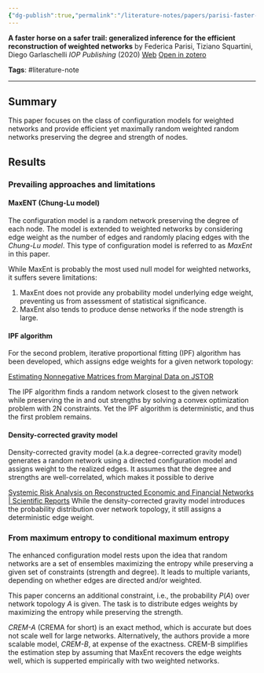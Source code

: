 ```yaml
---
{"dg-publish":true,"permalink":"/literature-notes/papers/parisi-faster-horse-safer2020/","dgPassFrontmatter":true}
---
```



**A faster horse on a safer trail: generalized inference for the efficient reconstruction of weighted networks**
by Federica Parisi, Tiziano Squartini, Diego Garlaschelli
*IOP Publishing* (2020)
[Web](https://dx.doi.org/10.1088/1367-2630/ab74a7) [Open in zotero]( zotero://select/items/@parisiFasterHorseSafer2020)

**Tags**: 
#literature-note

---

## Summary 
This paper focuses on the class of configuration models for weighted networks and provide efficient yet maximally random weighted random networks preserving the degree and strength of nodes.

## Results
### Prevailing approaches and limitations
#### MaxENT (Chung-Lu model)
The configuration model is a random network preserving the degree of each node. The model is extended to weighted networks by considering edge weight as the number of edges and randomly placing edges with the *Chung-Lu model*. This type of configuration model is referred to as *MaxEnt* in this paper. 

While MaxEnt is probably the most used null model for weighted networks, it suffers severe limitations:
1. MaxEnt does not provide any probability model underlying edge weight, preventing us from assessment of statistical significance. 
2. MaxEnt also tends to produce dense networks if the node strength is large. 

#### IPF algorithm
For the second problem, iterative proportional fitting (IPF) algorithm has been developed, which assigns edge weights for a given network topology:

[Estimating Nonnegative Matrices from Marginal Data on JSTOR](https://www.jstor.org/stable/2525582?casa_token=gG8uBLlqjk0AAAAA%3AfaFu4yahvjZTM1PIdevSzLYQutP7neJNS6TBmNbtId4G4KEkokiXl4Bqlhngm2WMsq-whqunxYMJv8wfG6ZD4kIM-BBDzfvt2c73J4f4bhwpMCvFdg)

The IPF algorithm finds a random network closest to the given network while preserving the in and out strengths by solving a convex optimization problem with 2N constraints. Yet the IPF algorithm is deterministic, and thus the first problem remains. 

#### Density-corrected gravity model
Density-corrected gravity model (a.k.a degree-corrected gravity model) generates a random network using a directed configuration model and assigns weight to the realized edges. It assumes that the degree and strengths are well-correlated, which makes it possible to derive

[Systemic Risk Analysis on Reconstructed Economic and Financial Networks | Scientific Reports](https://www.nature.com/articles/srep15758)
While the density-corrected gravity model introduces the probability distribution over network topology, it still assigns a deterministic edge weight. 

### From maximum entropy to conditional maximum entropy
The enhanced configuration model rests upon the idea that random networks are a set of ensembles maximizing the entropy while preserving a given set of constraints (strength and degree). It leads to multiple variants, depending on whether edges are directed and/or weighted. 

This paper concerns an additional constraint, i.e., the probability $P(A)$ over network topology $A$ is given. The task is to distribute edges weights by maximizing the entropy while preserving the strength. 

*CREM-A* (CREMA for short) is an exact method, which is accurate but does not scale well for large networks. Alternatively, the authors provide a more scalable model, *CREM-B*, at expense of the exactness. CREM-B simplifies the estimation step by assuming that MaxEnt recovers the edge weights well, which is supperted empirically with two weighted networks. 



